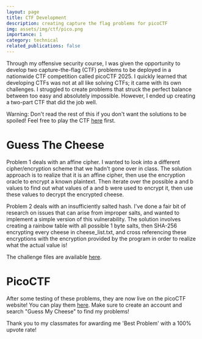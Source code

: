 ```yaml
---
layout: page
title: CTF Development
description: creating capture the flag problems for picoCTF
img: assets/img/ctf/pico.png
importance: 1
category: technical
related_publications: false
---
```


Through my offensive security course, I was given the opportunity to develop two capture-the-flag (CTF) problems to be deployed in a nationwide CTF competition called picoCTF 2025. I quickly learned that developing CTFs was not at all like solving CTFs; it came with its own challenges. I struggled to create problems that struck the perfect balance between too easy and absolutely impossible. However, I ended up creating a two-part CTF that did the job well. 

Warning: Don't read the rest of this if you don't want the solutions to be spoiled! Feel free to play the CTF [here](https://play.picoctf.org) first.

# Guess The Cheese

Problem 1 deals with an affine cipher. I wanted to look into a different cipher/encryption scheme that we hadn't gone over in class. The solution approach is to realize that it is an affine cipher, then use the encryption oracle to encrypt a known plaintext. Then iterate over the possible a and b values to find out what values of a and b were used to encrypt it, then use these values to decrypt the encrypted cheese.

Problem 2 deals with an insufficiently salted hash. I've done a fair bit of research on issues that can arise from improper salts, and wanted to implement a simple version of this vulnerability. The solution involves creating a rainbow table with all possible 1 byte salts, then SHA-256 encrypting every cheese in cheese_list.txt, and cross referencing these encryptions with the encryption provided by the program in order to realize what the actual value is!

The challenge files are available [here](https://github.com/aditinnara/guess_my_cheese_CTF).

# PicoCTF 

After some testing of these problems, they are now live on the picoCTF website! You can play them [here](https://play.picoctf.org). Make sure to create an account and search "Guess My Cheese" to find my problems!

Thank you to my classmates for awarding me 'Best Problem' with a 100% upvote rate!